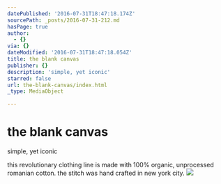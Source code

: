 ```yaml
---
datePublished: '2016-07-31T18:47:18.174Z'
sourcePath: _posts/2016-07-31-212.md
hasPage: true
author:
  - {}
via: {}
dateModified: '2016-07-31T18:47:18.054Z'
title: the blank canvas
publisher: {}
description: 'simple, yet iconic'
starred: false
url: the-blank-canvas/index.html
_type: MediaObject

---
```

# the blank canvas

simple, yet iconic

this revolutionary clothing line is made with 100% organic, unprocessed romanian cotton. the stitch was hand crafted in new york city.
![](https://the-grid-user-content.s3-us-west-2.amazonaws.com/fa2f44ef-8e02-43d9-b397-69586eb3d1b2.jpg)